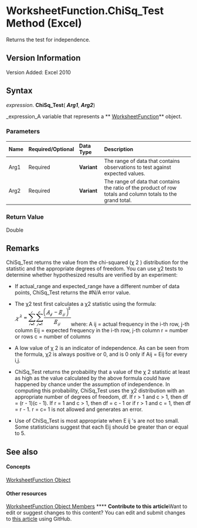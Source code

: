 
# WorksheetFunction.ChiSq_Test Method (Excel)

Returns the test for independence.


## Version Information

Version Added: Excel 2010 


## Syntax

 _expression_. **ChiSq_Test**( **_Arg1_**,  **_Arg2_**)

 _expression_A variable that represents a  ** [WorksheetFunction](7b1d5639-363d-632c-2cf0-2232562646b6.md)** object.


### Parameters



|**Name**|**Required/Optional**|**Data Type**|**Description**|
|:-----|:-----|:-----|:-----|
|Arg1|Required| **Variant**|The range of data that contains observations to test against expected values.|
|Arg2|Required| **Variant**|The range of data that contains the ratio of the product of row totals and column totals to the grand total.|

### Return Value

Double


## Remarks

ChiSq_Test returns the value from the chi-squared (χ 2 ) distribution for the statistic and the appropriate degrees of freedom. You can use χ2 tests to determine whether hypothesized results are verified by an experiment:


- If actual_range and expected_range have a different number of data points, ChiSq_Test returns the #N/A error value.
    
- The χ2 test first calculates a χ2 statistic using the formula:
![](images/awfchtst_ZA06051120.gif)where: A ij = actual frequency in the i-th row, j-th column Eij = expected frequency in the i-th row, j-th column r = number or rows c = number of columns
    
- A low value of χ 2 is an indicator of independence. As can be seen from the formula, χ2 is always positive or 0, and is 0 only if Aij = Eij for every i,j.
    
- ChiSq_Test returns the probability that a value of the χ 2 statistic at least as high as the value calculated by the above formula could have happened by chance under the assumption of independence. In computing this probability, ChiSq_Test uses the χ2 distribution with an appropriate number of degrees of freedom, df. If r > 1 and c > 1, then df = (r - 1)(c - 1). If r = 1 and c > 1, then df = c - 1 or if r > 1 and c = 1, then df = r - 1. r = c= 1 is not allowed and generates an error.
    
- Use of ChiSq_Test is most appropriate when E ij 's are not too small. Some statisticians suggest that each Eij should be greater than or equal to 5.
    

## See also


#### Concepts


 [WorksheetFunction Object](7b1d5639-363d-632c-2cf0-2232562646b6.md)
#### Other resources


 [WorksheetFunction Object Members](6811ca87-4b53-0bff-88c9-30bf7497879a.md)
****   **Contribute to this article**Want to edit or suggest changes to this content? You can edit and submit changes to  [this article](https://github.com/jhershey00/VBA_Excel_Test/OpenXMLCon/articles/d8f1de5c-2ddc-40a0-8e1b-6d38ab5a3f69.md) using GitHub.

